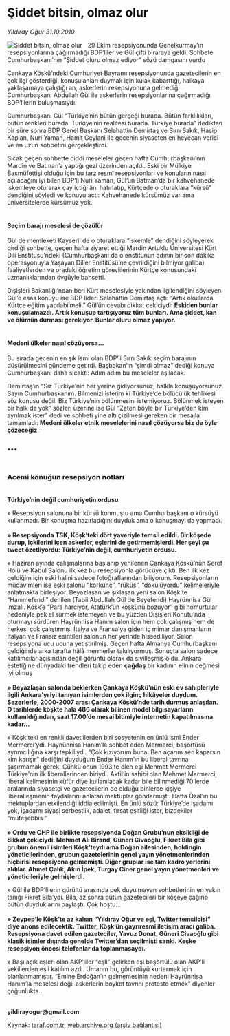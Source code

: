 # Şiddet bitsin, olmaz olur

*Yıldıray Oğur 31.10.2010*

<div class="yazi"><img align="left" alt="Şiddet bitsin, olmaz olur" border="0" src="http://www.taraf.com.tr/fotoraflar/makaleler/siddet-bitsin-olmaz-olur_8198_orijinal.jpg" style="border-right-width:10px; border-color:#FFFFFF"/><p>29 Ekim resepsiyonunda Genelkurmay’ın resepsiyonlarına çağırmadığı BDP’liler ve Gül çifti biraraya geldi. Sohbete Cumhurbaşkanı’nın “Şiddet oluru olmaz ediyor” sözü damgasını vurdu</p>
<p>Çankaya Köşkü’ndeki Cumhuriyet Bayramı resepsiyonunda gazetecilerin en çok ilgi gösterdiği, konuşulanları duymak için kulak kabarttığı, halkaya yaklaşamaya çalıştığı an, askerlerin resepsiyonuna gelmediği Cumhurbaşkanı Abdullah Gül ile askerlerin resepsiyonlarına çağırmadığı BDP’lilerin buluşmasıydı.</p>
<p>Cumhurbaşkanı Gül “Türkiye’nin bütün gerçeği burada. Bütün farklılıkları, bütün renkleri burada. Türkiye’nin realitesi burada. Türkiye burada” dedikten bir süre sonra BDP Genel Başkanı Selahattin Demirtaş ve Sırrı Sakık, Hasip Kaplan, Nuri Yaman, Hamit Geylani ile gecenin siyaseten en heyecan verici ve en uzun sohbetini gerçekleştirdi.</p>
<p>Sıcak geçen sohbette ciddi meseleler geçen hafta Cumhurbaşkanı’nın Mardin ve Batman’a yaptığı gezi üzerinden açıldı. Eski bir Mülkiye Başmüfettişi olduğu için bu tarz resmî resepsiyonları ve konuların nasıl açılacağını iyi bilen BDP’li Nuri Yaman, Gül’ün Batman’da bir kahvehanede iskemleye oturarak çay içtiği ânı hatırlatıp, Kürtçede o oturaklara “kürsü” dendiğini söyledi ve konuyu açtı: Kahvehanede kürsümüz var ama üniversitelerde kürsümüz yok.</p>
<h4><br/>Seçim barajı meselesi de çözülür</h4>
<p>Gül de memleketi Kayseri’ de o oturaklara “iskemle” dendiğini söyleyerek girdiği sohbette, geçen hafta ziyaret ettiği Mardin Artuklu Üniversitesi Kürt Dili Enstitüsü’ndeki (Cumhurbaşkanı da o enstitünün adının bir son dakika operasyonuyla Yaşayan Diller Enstitüsü’ne çevrildiğini bilmiyor galiba) faaliyetlerden ve oradaki öğretim görevlilerinin Kürtçe konusundaki uzmanlıklarından övgüyle bahsetti. </p>
<p>Dışişleri Bakanlığı’ndan beri Kürt meselesiyle yakından ilgilendiğini söyleyen Gül’e esas konuyu ise BDP lideri Selahattin Demirtaş açtı: “Artık okullarda Kürtçe eğitim yapılabilmeli.” Gül’ün cevabı dikkat çekiciydi: <b>Eskiden bunlar konuşulamazdı. Artık konuşup tartışıyoruz tüm bunları. Ama şiddet, kan ve ölümün durması gerekiyor. Bunlar oluru olmaz yapıyor.</b></p>
<h4><br/>Medeni ülkeler nasıl çözüyorsa...</h4>
<p>Bu sırada gecenin en şık ismi olan BDP’li Sırrı Sakık seçim barajının düşürülmesini gündeme getirdi. Başbakan’ın “şimdi olmaz” dediği konuya Cumhurbaşkanı daha sıcaktı: Adım adım bu meseleler aşılacak.</p>
<p>Demirtaş’ın “Siz Türkiye’nin her yerine gidiyorsunuz, halkla konuşuyorsunuz. Sayın Cumhurbaşkanım. Bilmenizi isterim ki Türkiye’de bölücülük tehlikesi söz konusu değil. Biz Türkiye’nin bölünmesini istemiyoruz. Bölünmek isteyen bir halk da yok” sözleri üzerine ise Gül “Zaten böyle bir Türkiye’den kim ayrılmak ister” dedi ve sohbeti yine altı çizilmesi gereken bir mesajla tamamladı: <b>Medeni ülkeler etnik meselelerini nasıl çözüyorsa biz de öyle çözeceğiz.</b></p>
<p><b><br/>***</b></p>
<h3><br/>Acemi konuğun resepsiyon notları</h3>
<p><b><br/>Türkiye’nin değil cumhuriyetin ordusu </b></p>
<p>» Resepsiyon salonuna bir kürsü konmuştu ama Cumhurbaşkanı o kürsüyü kullanmadı. Bir konuşma hazırladığını duyduk ama o konuşmayı da yapmadı. <br/><br/><b>» Resepsiyonda TSK, Köşk’teki dört yaveriyle temsil edildi. Bir köşede durup, içkilerini içen askerler, eşlerini de getirmemişlerdi. Her şeyi şu tweet özetliyordu: Türkiye’nin değil, cumhuriyetin ordusu. </b></p>
<p>» Haziran ayında çalışmalarına başlanıp yenilenen Çankaya Köşkü’nün Şeref Holü ve Kabul Salonu ilk kez bu resepsiyonla görücüye çıktı. Ben ilk kez geldiğim için eski halini sadece fotoğraflarından biliyorum. Resepsiyonların müdavimleri ise eski salonu “korkunç”, “rüküş”, “dökülüyordu” kelimeleriyle anlatmakta birleşiyor. Beyazlaşan ve şıklaşan yeni salon Köşk’te “Hanımefendi” denilen (Tabii Abdullah Gül de Beyefendi) Hayrünnisa Gül imzalı. Köşk’e “Para harcıyor, Atatürk’ün köşkünü bozuyor” gibi homurtular nedeniyle pek el sürmek istemeyen ve bu yüzden Dışişleri Konutu’nda oturmayı sürdüren Hayrünnisa Hanım salon için hem çok çalışmış hem de herkesi çok çalıştırmış. İtalya ve Fransa’ya giden iç mimar danışmanların İtalyan ve Fransız esintileri salonun her yerinde hissediliyor. Salon resepsiyona ucu ucuna yetiştirilmiş. Geçen hafta Almanya Cumhurbaşkanı geldiğinde arka tarafta hâlâ mermerler takılıyormuş. Sonuçta salon sadece katılımcılar açısından değil görüntü olarak da sivilleşmiş oldu. Ankara estetiğine dünyadaki trendleri takip eden <b>çağdaş</b> bir kadının elinin değmesi iyi olmuş <br/><br/><b>» Beyazlaşan salonda beklerken Çankaya Köşkü’nün eski ev sahipleriyle ilgili Ankara’yı iyi tanıyan isimlerden çok ilginç hikâyeler duydum. Sezerlerle, 2000-2007 arası Çankaya Köşkü’nde tarih durmuş anlaşılan. O tarihlerde köşkte hala 486 olarak bilinen model bilgisayarların kullanıldığından, saat 17.00’de mesai bitimiyle internetin kapatılmasına kadar...</b></p>
<p>» Köşk’teki en renkli davetlilerden biri sosyetenin en ünlü ismi Ender Mermerci’ydi. Haynünnisa Hanım’la sohbet eden Mermerci, başörtüsü ayrımcılığına karşı tepkiliydi. “Çok kızıyorum buna. Ben açarım sen kaparsın kim karışır” dediğini duyduğum Ender Hanım’ın bu liberal tavrına şaşırmamak gerek. Çünkü onun 1993’te ölen eşi Mehmet Mermerci Türkiye’nin ilk liberallerinden biriydi. Akfil’in sahibi olan Mehmet Mermerci, liberal kelimesinin küfür diye kullanılacak kadar bile bilinmediği 70’lerde aralarında siyasetçi ve gazetecilerin de olduğu binlerce kişiye liberalleşmenin faydalarını anlatan mektuplar göndermişti. Hatta Özal’ın bu mektuplardan etkilendiği iddia edilmişti. En ünlü sözü: Türkiye’de işadamı yok, işadamı siyasi serbestlik, adalet, fırsat eşitliği ister, bizdekiler “müteşebbis.”<br/><br/><b>» Ordu ve CHP ile birlikte resepsiyonda Doğan Grubu’nun eksikliği de dikkat çekiciydi. Mehmet Ali Birand, Güneri Civaoğlu, Fikret Bila gibi grubun önemli isimleri Köşk’teydi ama Doğan ailesinden, holdingin yöneticilerinden, grubun gazetelerinin genel yayın yönetmenlerinden hiçbirisi resepsiyona gelmemişti. Diğer gruplar ise tam kadro yerlerini aldılar. Ahmet Çalık, Akın İpek, Turgay Ciner genel yayın yönetmenleri ve yöneticileriyle gelmişlerdi.</b></p>
<p>» Gül ile BDP’lilerin gürültü arasında pek duyulmayan sohbetlerinin en yakın tanığı Fikret Bila’ydı. Bila, az sonra bütün gazetecileri bir köşeye çağırıp bütün duyduklarını paylaştı. Çok hoştu... <br/><br/><b>» Zeypep’le Köşk’te az kalsın “Yıldıray Oğur ve eşi, Twitter temsilcisi” diye anons edilecektik. Twitter, Köşk’ün gayrıresmî iletişim aracı galiba. Resepsiyona davet edilen gazeteciler, Yavuz Donat, Güneri Civaoğlu gibi klasik isimler dışında genelde Twitter’dan seçilmişti sanki. Keşke resepsiyon öncesi telefonlar da toplanmasaydı.</b></p>
<p>» Başı açık eşleri olan AKP’liler “eşli” gelirken eşi başörtülü olan AKP’li vekillerden eşli katılım azdı. Umarım bu, görüntüyü kurtarmak için planlanmamıştır. “Emine Erdoğan’ın gelmemesinin nedeni Hayrünnisa Hanım’la meselesi değil askerlerin boykot tavrını protesto etmek” diyenler çoğunlukta...</p>
<p><b><br/>yildirayogur@gmail.com</b></p></div>

Kaynak: [taraf.com.tr](http://www.taraf.com.tr:80/yildiray-ogur/makale-siddet-bitsin-olmaz-olur.htm), [web.archive.org (arşiv bağlantısı)](http://web.archive.org/web/20101101203443/http://www.taraf.com.tr:80/yildiray-ogur/makale-siddet-bitsin-olmaz-olur.htm)
